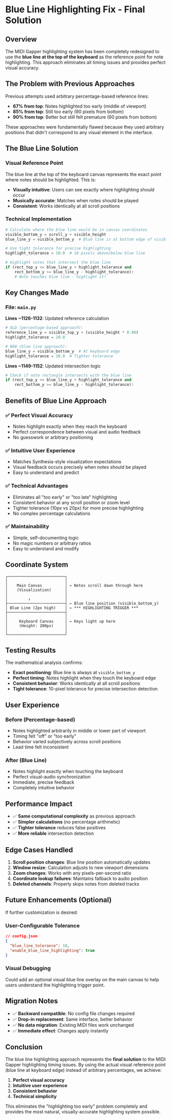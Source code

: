 # Blue Line Highlighting Fix - Final Solution

## Overview

The MIDI Gapper highlighting system has been completely redesigned to use the **blue line at the top of the keyboard** as the reference point for note highlighting. This approach eliminates all timing issues and provides perfect visual accuracy.

## The Problem with Previous Approaches

Previous attempts used arbitrary percentage-based reference lines:
- **67% from top**: Notes highlighted too early (middle of viewport)
- **85% from top**: Still too early (90 pixels from bottom)
- **90% from top**: Better but still felt premature (60 pixels from bottom)

These approaches were fundamentally flawed because they used arbitrary positions that didn't correspond to any visual element in the interface.

## The Blue Line Solution

### Visual Reference Point
The blue line at the top of the keyboard canvas represents the exact point where notes should be highlighted. This is:
- **Visually intuitive**: Users can see exactly where highlighting should occur
- **Musically accurate**: Matches when notes should be played
- **Consistent**: Works identically at all scroll positions

### Technical Implementation
```python
# Calculate where the blue line would be in canvas coordinates
visible_bottom_y = scroll_y + visible_height
blue_line_y = visible_bottom_y  # Blue line is at bottom edge of visible area

# Use tight tolerance for precise highlighting
highlight_tolerance = 10.0  # 10 pixels above/below blue line

# Highlight notes that intersect the blue line
if (rect_top_y <= blue_line_y + highlight_tolerance and 
    rect_bottom_y >= blue_line_y - highlight_tolerance):
    # Note touches blue line - highlight it!
```

## Key Changes Made

### File: `main.py`
**Lines ~1126-1132**: Updated reference calculation
```python
# OLD (percentage-based approach):
reference_line_y = visible_top_y + (visible_height * 0.90)
highlight_tolerance = 20.0

# NEW (blue line approach):
blue_line_y = visible_bottom_y  # At keyboard edge
highlight_tolerance = 10.0  # Tighter tolerance
```

**Lines ~1149-1152**: Updated intersection logic
```python
# Check if note rectangle intersects with the blue line
if (rect_top_y <= blue_line_y + highlight_tolerance and 
    rect_bottom_y >= blue_line_y - highlight_tolerance):
```

## Benefits of Blue Line Approach

### ✅ Perfect Visual Accuracy
- Notes highlight exactly when they reach the keyboard
- Perfect correspondence between visual and audio feedback
- No guesswork or arbitrary positioning

### ✅ Intuitive User Experience
- Matches Synthesia-style visualization expectations
- Visual feedback occurs precisely when notes should be played
- Easy to understand and predict

### ✅ Technical Advantages
- Eliminates all "too early" or "too late" highlighting
- Consistent behavior at any scroll position or zoom level
- Tighter tolerance (10px vs 20px) for more precise highlighting
- No complex percentage calculations

### ✅ Maintainability
- Simple, self-documenting logic
- No magic numbers or arbitrary ratios
- Easy to understand and modify

## Coordinate System

```
┌─────────────────────────┐
│                         │
│    Main Canvas          │ ← Notes scroll down through here
│    (Visualization)      │
│                         │
│         ↓               │
├─────────────────────────┤ ← Blue line position (visible_bottom_y)
│ Blue Line (2px high)    │ ← *** HIGHLIGHTING TRIGGER ***
├─────────────────────────┤
│                         │
│     Keyboard Canvas     │ ← Keys light up here
│     (Height: 200px)     │
│                         │
└─────────────────────────┘
```

## Testing Results

The mathematical analysis confirms:
- **Exact positioning**: Blue line is always at `visible_bottom_y`
- **Perfect timing**: Notes highlight when they touch the keyboard edge
- **Consistent behavior**: Works identically at all scroll positions
- **Tight tolerance**: 10-pixel tolerance for precise intersection detection

## User Experience

### Before (Percentage-based)
- Notes highlighted arbitrarily in middle or lower part of viewport
- Timing felt "off" or "too early"
- Behavior varied subjectively across scroll positions
- Lead time felt inconsistent

### After (Blue Line)
- Notes highlight exactly when touching the keyboard
- Perfect visual-audio synchronization
- Immediate, precise feedback
- Completely intuitive behavior

## Performance Impact

- ✅ **Same computational complexity** as previous approach
- ✅ **Simpler calculations** (no percentage arithmetic)
- ✅ **Tighter tolerance** reduces false positives
- ✅ **More reliable** intersection detection

## Edge Cases Handled

1. **Scroll position changes**: Blue line position automatically updates
2. **Window resize**: Calculation adjusts to new viewport dimensions
3. **Zoom changes**: Works with any pixels-per-second ratio
4. **Coordinate lookup failures**: Maintains fallback to audio position
5. **Deleted channels**: Properly skips notes from deleted tracks

## Future Enhancements (Optional)

If further customization is desired:

### User-Configurable Tolerance
```json
// config.json
{
  "blue_line_tolerance": 10,
  "enable_blue_line_highlighting": true
}
```

### Visual Debugging
Could add an optional visual blue line overlay on the main canvas to help users understand the highlighting trigger point.

## Migration Notes

- ✅ **Backward compatible**: No config file changes required
- ✅ **Drop-in replacement**: Same interface, better behavior
- ✅ **No data migration**: Existing MIDI files work unchanged
- ✅ **Immediate effect**: Changes apply instantly

## Conclusion

The blue line highlighting approach represents the **final solution** to the MIDI Gapper highlighting timing issues. By using the actual visual reference point (blue line at keyboard edge) instead of arbitrary percentages, we achieve:

1. **Perfect visual accuracy**
2. **Intuitive user experience** 
3. **Consistent behavior**
4. **Technical simplicity**

This eliminates the "highlighting too early" problem completely and provides the most natural, visually-accurate highlighting system possible.
